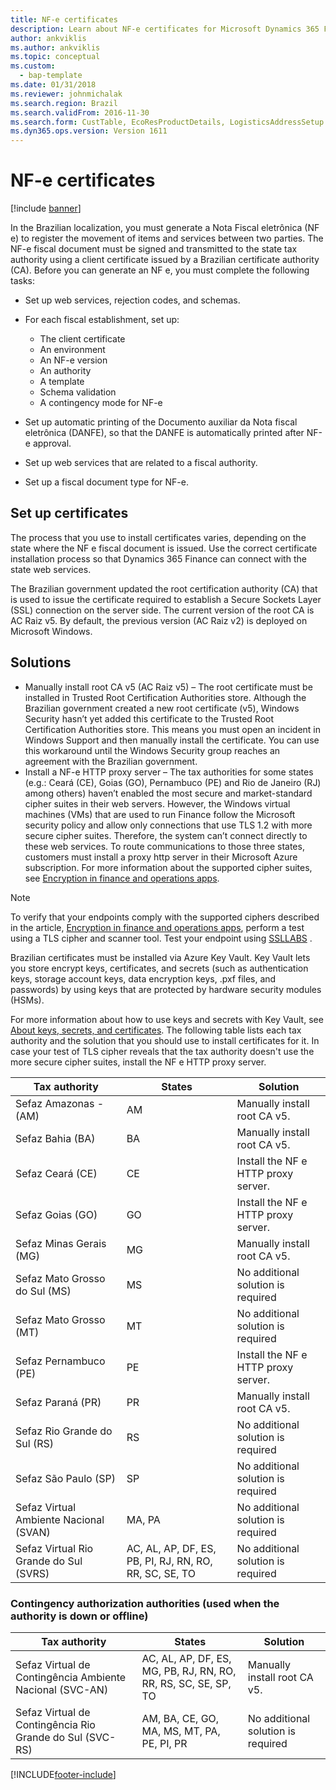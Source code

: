 ```yaml
---
title: NF-e certificates
description: Learn about NF-e certificates for Microsoft Dynamics 365 Finance and the solution you should use for each state tax authority.
author: ankviklis
ms.author: ankviklis
ms.topic: conceptual
ms.custom: 
  - bap-template
ms.date: 01/31/2018
ms.reviewer: johnmichalak
ms.search.region: Brazil
ms.search.validFrom: 2016-11-30
ms.search.form: CustTable, EcoResProductDetails, LogisticsAddressSetup
ms.dyn365.ops.version: Version 1611
---
```


# NF-e certificates

[!include [banner](../../includes/banner.md)]

In the Brazilian localization, you must generate a Nota Fiscal eletrônica (NF e) to register the movement of items and services between two parties.
The NF-e fiscal document must be signed and transmitted to the state tax authority using a client certificate issued by a Brazilian certificate authority (CA).
Before you can generate an NF e, you must complete the following tasks:
- Set up web services, rejection codes, and schemas.
- For each fiscal establishment, set up:

    - The client certificate
    - An environment
    - An NF-e version
    - An authority
    - A template
    - Schema validation
    - A contingency mode for NF-e
    
- Set up automatic printing of the Documento auxiliar da Nota fiscal eletrônica (DANFE), so that the DANFE is automatically printed after NF-e approval.
- Set up web services that are related to a fiscal authority.
- Set up a fiscal document type for NF-e.

## Set up certificates
The process that you use to install certificates varies, depending on the state where the NF e fiscal document is issued. Use the correct certificate installation process so that Dynamics 365 Finance can connect with the state web services.

The Brazilian government updated the root certification authority (CA) that is used to issue the certificate required  to establish a Secure Sockets Layer (SSL) connection on the server side. The current version of the root CA is AC Raiz v5. By default, the previous version (AC Raiz v2) is deployed on Microsoft Windows.

## Solutions
- Manually install root CA v5 (AC Raiz v5) – The root certificate must be installed in Trusted Root Certification Authorities store. Although the Brazilian government created a new root certificate (v5), Windows Security hasn’t yet added this certificate to the Trusted Root Certification Authorities store. This means you must open an incident in Windows Support and then manually install the certificate. You can use this workaround until the Windows Security group reaches an agreement with the Brazilian government.
- Install a NF-e HTTP proxy server – The tax authorities for some states (e.g.: Ceará (CE), Goias (GO), Pernambuco (PE) and Rio de Janeiro (RJ) among others) haven’t enabled the most secure and market-standard cipher suites in their web servers. However, the Windows virtual machines (VMs) that are used to run Finance follow the Microsoft security policy and allow only connections that use TLS 1.2 with more secure cipher suites. Therefore, the system can’t connect directly to these web services. To route communications to those three states, customers must install a proxy http server in their Microsoft Azure subscription. For more information about the supported cipher suites, see [Encryption in finance and operations apps](../../../fin-ops-core/dev-itpro/sysadmin/encryption.md).

> [!NOTE]
> To verify that your endpoints comply with the supported ciphers described in the article, [Encryption in finance and operations apps](../../../fin-ops-core/dev-itpro/sysadmin/encryption.md), perform a test using a TLS cipher and scanner tool. Test your endpoint using [SSLLABS](https://www.ssllabs.com/ssltest/analyze.html) .

Brazilian certificates must be installed via Azure Key Vault. Key Vault lets you store encrypt keys, certificates, and secrets (such as authentication keys, storage account keys, data encryption keys, .pxf files, and passwords) by using keys that are protected by hardware security modules (HSMs).

For more information about how to use keys and secrets with Key Vault, see [About keys, secrets, and certificates](/rest/api/keyvault/about-keys--secrets-and-certificates).
The following table lists each tax authority and the solution that you should use to install certificates for it. In case your test of TLS cipher reveals that the tax authority doesn't use the more secure cipher suites, install the NF e HTTP proxy server.

|Tax authority|	States|	Solution|
|-------------|-------|---------|
|Sefaz Amazonas - (AM)|	AM|	Manually install root CA v5.|
|Sefaz Bahia (BA)|	BA|	Manually install root CA v5.|
|Sefaz Ceará (CE)|	CE|	Install the NF e HTTP proxy server.|
|Sefaz Goias (GO)|	GO|	Install the NF e HTTP proxy server.|
|Sefaz Minas Gerais (MG)|	MG|	Manually install root CA v5.|
|Sefaz Mato Grosso do Sul (MS)|	MS|	No additional solution is required|
|Sefaz Mato Grosso (MT)|	MT|	No additional solution is required|
|Sefaz Pernambuco (PE)|	PE|	Install the NF e HTTP proxy server.|
|Sefaz Paraná (PR)|	PR|	Manually install root CA v5.|
|Sefaz Rio Grande do Sul (RS)|	RS|	No additional solution is required|
|Sefaz São Paulo (SP)|	SP|	No additional solution is required|
|Sefaz Virtual Ambiente Nacional (SVAN)|	MA, PA|	No additional solution is required|
|Sefaz Virtual Rio Grande do Sul (SVRS)|	AC, AL, AP, DF, ES, PB, PI, RJ, RN, RO, RR, SC, SE, TO|	No additional solution is required|

### Contingency authorization authorities (used when the authority is down or offline)

|Tax authority|	States|	Solution|
|-------------|-------|---------|
|Sefaz Virtual de Contingência Ambiente Nacional (SVC-AN)|	AC, AL, AP, DF, ES, MG, PB, RJ, RN, RO, RR, RS, SC, SE, SP, TO|	Manually install root CA v5.|
Sefaz Virtual de Contingência Rio Grande do Sul (SVC-RS)|	AM, BA, CE, GO, MA, MS, MT, PA, PE, PI, PR|	No additional solution is required|




[!INCLUDE[footer-include](../../../includes/footer-banner.md)]
